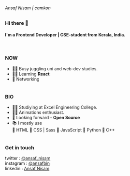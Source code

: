 ###### Ansaf Nisam | camkon 

### Hi there 👋
#### I'm a Frontend Developer | CSE-student from Kerala, India.
<br>

### NOW 
- 🤹‍♂️ Busy juggling uni and web-dev studies.
- 👨‍💻 Learning __React__
- 🎎 Networking
<br><br>


### BIO 
- 👨‍🎓 Studiying at Excel Engineering College.
- 🦸‍♂️ Animations enthusiast.
- 🌱 Looking forward - __Open Source__
- 📚 I mostly use <br>
🔸 HTML 
🔸 CSS | Sass 
🔸 JavaScript 
🔸 Python 
🔸 C++ 
<br><br>


### Get in touch
twitter : <a href="https://www.twitter.com/ansaf_nisam">@ansaf_nisam</a>
<br>
instagram : <a href="https://www.instagram.com/ansafbin">@ansafbin</a>
<br>
linkedin : <a href="https://www.linkedin.com/in/ansaf-nisam">Ansaf Nisam</a>
<br>
